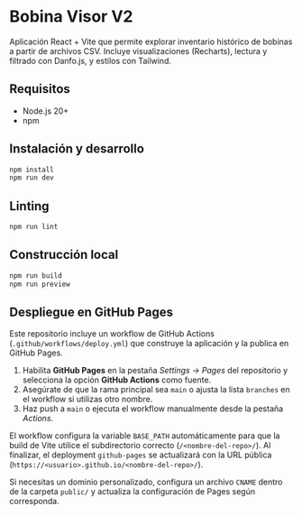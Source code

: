 # Bobina Visor V2

Aplicación React + Vite que permite explorar inventario histórico de bobinas a partir de archivos CSV. Incluye visualizaciones (Recharts), lectura y filtrado con Danfo.js, y estilos con Tailwind.

## Requisitos

- Node.js 20+
- npm

## Instalación y desarrollo

```bash
npm install
npm run dev
```

## Linting

```bash
npm run lint
```

## Construcción local

```bash
npm run build
npm run preview
```

## Despliegue en GitHub Pages

Este repositorio incluye un workflow de GitHub Actions (`.github/workflows/deploy.yml`) que construye la aplicación y la publica en GitHub Pages.

1. Habilita **GitHub Pages** en la pestaña _Settings → Pages_ del repositorio y selecciona la opción **GitHub Actions** como fuente.
2. Asegúrate de que la rama principal sea `main` o ajusta la lista `branches` en el workflow si utilizas otro nombre.
3. Haz push a `main` o ejecuta el workflow manualmente desde la pestaña _Actions_.

El workflow configura la variable `BASE_PATH` automáticamente para que la build de Vite utilice el subdirectorio correcto (`/<nombre-del-repo>/`). Al finalizar, el deployment `github-pages` se actualizará con la URL pública (`https://<usuario>.github.io/<nombre-del-repo>/`).

Si necesitas un dominio personalizado, configura un archivo `CNAME` dentro de la carpeta `public/` y actualiza la configuración de Pages según corresponda.
